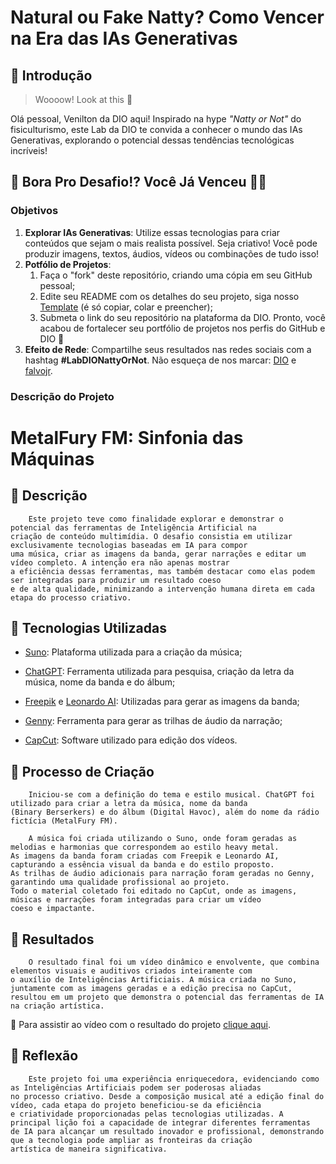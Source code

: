 # Natural ou Fake Natty? Como Vencer na Era das IAs Generativas

## 🚀 Introdução

> Woooow! Look at this 👀

Olá pessoal, Venilton da DIO aqui! Inspirado na hype _"Natty or Not"_ do fisiculturismo, este Lab da DIO te convida a conhecer o mundo das IAs Generativas, explorando o potencial dessas tendências tecnológicas incríveis!

## 🎯 Bora Pro Desafio!? Você Já Venceu 💪🤓

### Objetivos

1. **Explorar IAs Generativas**: Utilize essas tecnologias para criar conteúdos que sejam o mais realista possível. Seja criativo! Você pode produzir imagens, textos, áudios, vídeos ou combinações de tudo isso!
1. **Potfólio de Projetos**:
    1. Faça o "fork" deste repositório, criando uma cópia em seu GitHub pessoal;
    2. Edite seu README com os detalhes do seu projeto, siga nosso [Template](#template) (é só copiar, colar e preencher);
    3. Submeta o link do seu repositório na plataforma da DIO. Pronto, você acabou de fortalecer seu portfólio de projetos nos perfis do GitHub e DIO 🚀
1. **Efeito de Rede**: Compartilhe seus resultados nas redes sociais com a hashtag **#LabDIONattyOrNot**. Não esqueça de nos marcar: [DIO](https://www.linkedin.com/school/dio-makethechange) e [falvojr](https://www.linkedin.com/in/falvojr).

### Descrição do Projeto


# MetalFury FM: Sinfonia das Máquinas
## 📒 Descrição
        Este projeto teve como finalidade explorar e demonstrar o potencial das ferramentas de Inteligência Artificial na
    criação de conteúdo multimídia. O desafio consistia em utilizar exclusivamente tecnologias baseadas em IA para compor
    uma música, criar as imagens da banda, gerar narrações e editar um vídeo completo. A intenção era não apenas mostrar
    a eficiência dessas ferramentas, mas também destacar como elas podem ser integradas para produzir um resultado coeso
    e de alta qualidade, minimizando a intervenção humana direta em cada etapa do processo criativo.

## 🤖 Tecnologias Utilizadas

- [Suno](https://suno.com/): Plataforma utilizada para a criação da música;

- [ChatGPT](https://chatgpt.com/): Ferramenta utilizada para pesquisa, criação da letra da música, nome da banda e do álbum;

- [Freepik](https://chatgpt.com/) e [Leonardo AI](https://leonardo.ai/): Utilizadas para gerar as imagens da banda;

- [Genny](https://genny.lovo.ai/): Ferramenta para gerar as trilhas de áudio da narração;

- [CapCut](https://www.capcut.com/): Software utilizado para edição dos vídeos.

## 🧐 Processo de Criação
        Iniciou-se com a definição do tema e estilo musical. ChatGPT foi utilizado para criar a letra da música, nome da banda
    (Binary Berserkers) e do álbum (Digital Havoc), além do nome da rádio fictícia (MetalFury FM).
    
        A música foi criada utilizando o Suno, onde foram geradas as melodias e harmonias que correspondem ao estilo heavy metal.
    As imagens da banda foram criadas com Freepik e Leonardo AI, capturando a essência visual da banda e do estilo proposto.
    As trilhas de áudio adicionais para narração foram geradas no Genny, garantindo uma qualidade profissional ao projeto.
    Todo o material coletado foi editado no CapCut, onde as imagens, músicas e narrações foram integradas para criar um vídeo
    coeso e impactante.

## 🚀 Resultados
        O resultado final foi um vídeo dinâmico e envolvente, que combina elementos visuais e auditivos criados inteiramente com
    o auxílio de Inteligências Artificiais. A música criada no Suno, juntamente com as imagens geradas e a edição precisa no CapCut,
    resultou em um projeto que demonstra o potencial das ferramentas de IA na criação artística.
🎥 Para assistir ao vídeo com o resultado do projeto [clique aqui](https://youtu.be/k9ZOApvcw4s?si=KzFApfDLkyEG9Y1q).

## 💭 Reflexão
        Este projeto foi uma experiência enriquecedora, evidenciando como as Inteligências Artificiais podem ser poderosas aliadas
    no processo criativo. Desde a composição musical até a edição final do vídeo, cada etapa do projeto beneficiou-se da eficiência
    e criatividade proporcionadas pelas tecnologias utilizadas. A principal lição foi a capacidade de integrar diferentes ferramentas
    de IA para alcançar um resultado inovador e profissional, demonstrando que a tecnologia pode ampliar as fronteiras da criação
    artística de maneira significativa.

